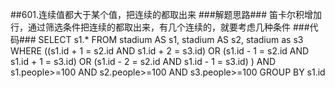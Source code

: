 ##601.连续值都大于某个值，把连续的都取出来
###解题思路###
笛卡尔积增加行，通过筛选条件把连续的都取出来，有几个连续的，就要考虑几种条件
###代码###
    SELECT s1.* FROM stadium AS s1, stadium AS s2, stadium as s3
    WHERE 
    ((s1.id + 1 = s2.id
    AND s1.id + 2 = s3.id)
    OR 
    (s1.id - 1 = s2.id
    AND s1.id + 1 = s3.id)
    OR
    (s1.id - 2 = s2.id
    AND s1.id - 1 = s3.id)
    )
    AND s1.people>=100 
    AND s2.people>=100
    AND s3.people>=100
    GROUP BY s1.id
